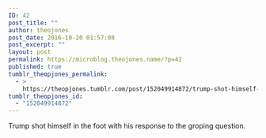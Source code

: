 ```yaml
---
ID: 42
post_title: ""
author: theojones
post_date: 2016-10-20 01:57:08
post_excerpt: ""
layout: post
permalink: https://microblog.theojones.name/?p=42
published: true
tumblr_theopjones_permalink:
  - >
    https://theopjones.tumblr.com/post/152049914872/trump-shot-himself-in-the-foot-with-his-response
tumblr_theopjones_id:
  - "152049914872"
---
```

<p>Trump shot himself in the foot with his response to the groping question. </p>